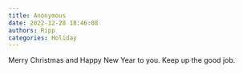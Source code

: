 ```yaml
---
title: Anonymous
date: 2022-12-28 18:46:08
authors: Ripp
categories: Holiday
---
```


 Merry Christmas and Happy New Year to you. Keep up the good job.